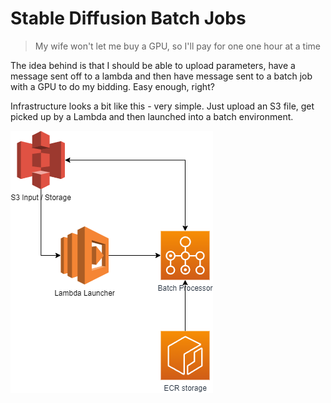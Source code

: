 # Stable Diffusion Batch Jobs

> My wife won't let me buy a GPU, so I'll pay for one one hour at a time

The idea behind is that I should be able to upload parameters, have a message sent off to a lambda
and then have message sent to a batch job with a GPU to do my bidding. Easy enough, right?

Infrastructure looks a bit like this - very simple. Just upload an S3 file, get picked up by a Lambda
and then launched into a batch environment.

![image](docs/infrastructure.drawio.png)


